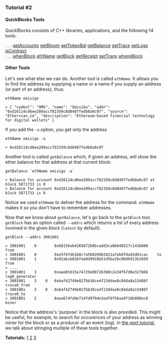### Tutorial #2

#### QuickBlocks Tools

QuickBlocks consists of C++ libraries, applications, and the following 14 tools:

.    .    . [getAccounts](../../src/tools/getAccounts/README.md) [getBloom](../../src/tools/getBloom/README.md) [getTokenBal](../../src/tools/getTokenBal/README.md) [getBalance](../../src/tools/getBalance/README.md) [getTrace](../../src/tools/getTrace/README.md) [getLogs](../../src/tools/getLogs/README.md) [isContract](../../src/tools/isContract/README.md)  
.    .    . [whenBlock](../../src/tools/whenBlock/README.md) [ethName](../../src/tools/ethName/README.md) [getBlock](../../src/tools/getBlock/README.md) [getReceipt](../../src/tools/getReceipt/README.md) [getTrans](../../src/tools/getTrans/README.md) [whereBlock](../../src/tools/whereBlock/README.md)

#### Other Tools

Let's see what else we can do. Another tool is called `ethName`. It allows you to find the address by supplying a name or a name if you supply an address (or part of an address), thus:

    ethName omisigo

    > { "symbol": "OMG", "name": "OmisiGo", "addr": "0xd26114cd6ee289accf82350c8d8487fedb8a0c07", "source":  
    "Etherscan.io", "description": "Ethereum-based financial technology for digital wallets" }

If you add the `-a` option, you get only the address

    ethName omisigo -a

    > 0xd26114cd6ee289accf82350c8d8487fedb8a0c07
    
Another tool is called `getBalance` which, if given an address, will show the ether balance for that address at that current block:

    getBalance `ethName omisigo -a`
    
    > Balance for account 0xd26114cd6ee289accf82350c8d8487fedb8a0c07 at block 5871733 is 0
    > Balance for account 0xd26114cd6ee289accf82350c8d8487fedb8a0c07 at block 5871733 is 0
    
Notice we used `ethName` to deliver the address for the command. `ethName` makes it so you don't have to remember addresses.

Now that we know about `getBalance`, let's go back to the `getBlock` tool. `getBlock` has an option called `--addrs` which returns a list of every address involved in the given block (`latest` by default).

    getBlock --addrs 3001001
     
    > 3001001    0        0x68156ab4265672b8bcadd3ca8b646527c1436880    from
    > 3001001    0        0xe5f47d61b8c7a560209b5821a7eb0fda92d01cac    to
    > 3001001    1        0x92abcb82bfee0d9918b51d5ba2bc0b96913b1650    from
    > ....
    > 3001001    3        0xaae65d15e74729e6072b388c2e34f67d6e327b66    log0_generator
    > 3001001    3    0   0xbaf42749e027bb38ce4f23ddae8c84da8a15488f    trace0_from
    > 3001001    3    0   0xbaf42749e027bb38ce4f23ddae8c84da8a15488f    trace0_to
    > 3001001    2        0xea674fdde714fd979de3edf0f56aa9716b898ec8    miner

Notice that the address's 'purpose' in the block is also provided. This might be useful, for example, to search for occurences of your address as winning miner for the block or as a producer of an event (log). In [the next tutorial](tutorial3.md), we talk about stringing multiple of these tools together.

**Tutorials:** [1](README.md) [2](tutorial2.md) [3](tutorial3.md)
